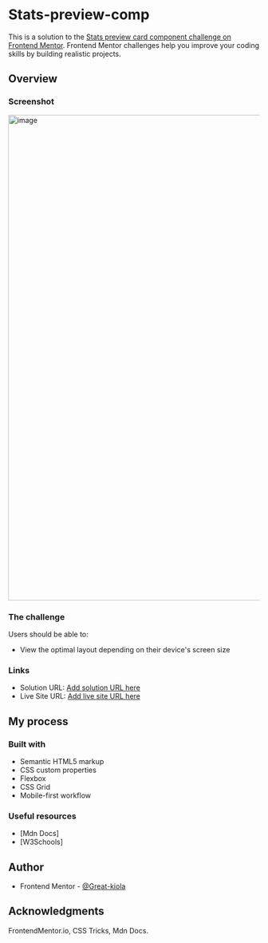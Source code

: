 # Stats-preview-comp

This is a solution to the [Stats preview card component challenge on Frontend Mentor](https://www.frontendmentor.io/challenges/stats-preview-card-component-8JqbgoU62). Frontend Mentor challenges help you improve your coding skills by building realistic projects. 

## Overview

### Screenshot

<img width="973" alt="image" src="https://user-images.githubusercontent.com/117322790/229300989-53d14602-aef9-407d-b679-22f476774249.png">


### The challenge

Users should be able to:

- View the optimal layout depending on their device's screen size


### Links

- Solution URL: [Add solution URL here](https://github.com/Great-kiola/Stats-preview-comp)
- Live Site URL: [Add live site URL here](https://stats-preview-comp.vercel.app/)


## My process

### Built with
- Semantic HTML5 markup
- CSS custom properties
- Flexbox
- CSS Grid
- Mobile-first workflow

### Useful resources

- [Mdn Docs]
- [W3Schools]


## Author
- Frontend Mentor - [@Great-kiola](https://www.frontendmentor.io/profile/great-kiola)

## Acknowledgments
FrontendMentor.io, CSS Tricks, Mdn Docs.